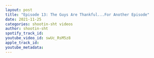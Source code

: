 ```yaml
---
layout: post
title: "Episode 13: The Guys Are Thankful...For Another Episode"
date: 2021-11-25
categories: shootin-sht videos
author: shootin-sht
spotify_track_id: 
youtube_video_id: swUc_RsM5z8
apple_track_id: 
youtube_metadata: 
---
```

